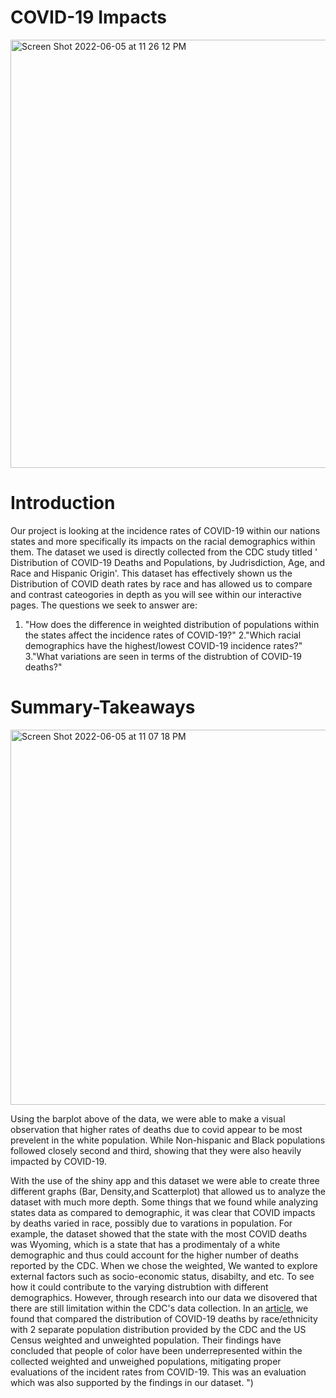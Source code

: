 # COVID-19 Impacts
<img width="685" alt="Screen Shot 2022-06-05 at 11 26 12 PM" src="https://user-images.githubusercontent.com/104712405/172107056-8549dcf1-5220-4946-8eef-5764a86362d8.png">

# Introduction
Our project is looking at the incidence rates of COVID-19  within our nations states and more specifically its impacts on the racial demographics within them. The dataset we used is directly collected from the CDC study titled ' Distribution of COVID-19 Deaths and Populations, by Judrisdiction, Age, and Race and Hispanic Origin'. This dataset has effectively shown us the Distribution of COVID death rates by race and has allowed us to compare and contrast cateogories in depth as you will see within our interactive pages. The questions we seek to answer are:

1. "How does the difference in weighted distribution of populations within the states affect the incidence rates of COVID-19?" 
2."Which racial demographics have the highest/lowest COVID-19 incidence rates?"
3."What variations are seen in terms of the distrubtion of COVID-19 deaths?"

# Summary-Takeaways

<img width="600" alt="Screen Shot 2022-06-05 at 11 07 18 PM" src="https://user-images.githubusercontent.com/104712405/172106712-7237917b-bc42-44cd-a1ec-e0a6014d2a08.png">

Using the barplot above of the data, we were able to make a visual observation that higher rates of deaths due to covid appear to be most prevelent in the white population. While Non-hispanic and Black populations followed closely second and third, showing that they were also heavily impacted by COVID-19.

With the use of the shiny app and this dataset we were able to create three different graphs (Bar, Density,and Scatterplot) that allowed us to analyze the dataset with much more depth. Some things that we found while analyzing states data as compared to demographic, it was clear that COVID impacts by deaths varied in race, possibly due to varations in population. For example, the dataset showed that the state with the most COVID deaths was Wyoming, which is a state that has a prodimentaly of a white demographic and thus could account for the higher number of deaths reported by the CDC. When we chose the weighted, We wanted to explore external factors such as socio-economic status, disabilty, and etc. To see how it could contribute to the varying distrubtion with different demographics. However, through research into our data we disovered that there are still limitation within the CDC's data collection. In an [article](https://jamanetwork.com/journals/jamanetworkopen/fullarticle/2768722), we found that compared the distribution of COVID-19 deaths by race/ethnicity with 2 separate population distribution provided by the CDC and the US Census weighted and unweighted population. Their findings have concluded that people of color have been underrepresented within the collected weighted and unweighed populations, mitigating proper evaluations of the incident rates from COVID-19. This was an evaluation which was also supported by the findings in our dataset. ")
                

